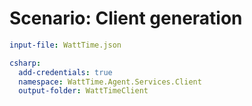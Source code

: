 # Scenario: Client generation

``` yaml 
input-file: WattTime.json

csharp:
  add-credentials: true
  namespace: WattTime.Agent.Services.Client
  output-folder: WattTimeClient
```